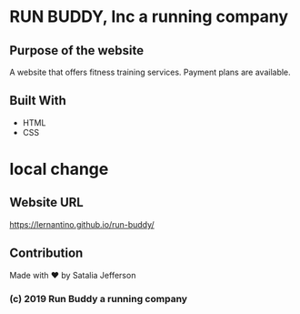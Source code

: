 # RUN BUDDY, Inc a running company

## Purpose of the website
A website that offers fitness training services.
Payment plans are available.

## Built With
* HTML
* CSS
# local change

## Website URL
https://lernantino.github.io/run-buddy/

## Contribution
Made with ❤️ by Satalia Jefferson

### (c) 2019 Run Buddy a running company